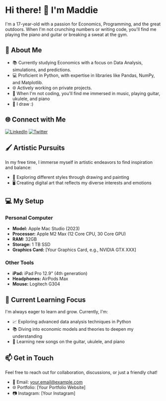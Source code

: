 # Hi there! 👋 I'm Maddie

I'm a 17-year-old with a passion for Economics, Programming, and the great outdoors. When I'm not crunching numbers or writing code, you'll find me playing the piano and guitar or breaking a sweat at the gym.

## 🚀 About Me
- 📚 Currently studying Economics with a focus on Data Analysis, simulations, and predictions.
- 💻 Proficient in Python, with expertise in libraries like Pandas, NumPy, and Matplotlib.
- 🌐 Actively working on private projects.
- 🎸 When I'm not coding, you'll find me immersed in music, playing guitar, ukulele, and piano
- 🎨 I draw :)

## 🌐 Connect with Me

[![LinkedIn](https://img.shields.io/badge/LinkedIn-Connect-blue?style=flat-square&logo=linkedin&labelColor=blue)](YOUR_LINKEDIN_PROFILE)
[![Twitter](https://img.shields.io/badge/Twitter-Follow-1DA1F2?style=flat-square&logo=twitter&labelColor=1DA1F2)](YOUR_TWITTER_PROFILE)

## 🖌️ Artistic Pursuits

In my free time, I immerse myself in artistic endeavors to find inspiration and balance:

- 🎨 Exploring different styles through drawing and painting
- 🖥️ Creating digital art that reflects my diverse interests and emotions

## 💻 My Setup

### Personal Computer

- **Model:** Apple Mac Studio (2023)
- **Processor:** Apple M2 Max (12 Core CPU, 30 Core GPU)
- **RAM:** 32GB
- **Storage:** 1 TB SSD
- **Graphics Card:** [Your Graphics Card, e.g., NVIDIA GTX XXX]

### Other Tools

- **iPad:** iPad Pro 12.9" (4th generation)
- **Headphones:** AirPods Max
- **Mouse:** Logitech G304

## 🌱 Current Learning Focus

I'm always eager to learn and grow. Currently, I'm:

- 📈 Exploring advanced data analysis techniques in Python
- 📚 Diving into economic models and theories to deepen my understanding
- 🎵 Learning new songs on the guitar, ukulele, and piano

## 📫 Get in Touch

Feel free to reach out for collaboration, discussions, or just a friendly chat!

- 📧 Email: your.email@example.com
- 🌐 Portfolio: [Your Portfolio Website]
- 📷 Instagram: [Your Instagram]

<!-- Feel free to add any other sections that showcase your skills, projects, or achievements. -->

